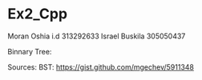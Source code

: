 # Ex2_Cpp
Moran Oshia i.d 313292633 Israel Buskila 305050437

Binnary Tree:

Sources:
 BST:
   https://gist.github.com/mgechev/5911348
 

